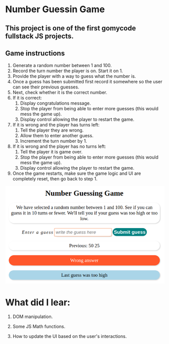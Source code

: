 # Number Guessin Game

## This project is one of the first gomycode fullstack JS projects.

## Game instructions


1. Generate a random number between 1 and 100.
2. Record the turn number the player is on. Start it on 1.
3. Provide the player with a way to guess what the number is.
4. Once a guess has been submitted first record it somewhere so the user can see their previous guesses.
5. Next, check whether it is the correct number.
6. If it is correct:
    1. Display congratulations message.
    2. Stop the player from being able to enter more guesses (this would mess the game up).
    3. Display control allowing the player to restart the game.
7. If it is wrong and the player has turns left:
    1. Tell the player they are wrong.
    2. Allow them to enter another guess.
    3. Increment the turn number by 1.
8. If it is wrong and the player has no turns left:
    1. Tell the player it is game over.
    2. Stop the player from being able to enter more guesses (this would mess the game up).
    3. Display control allowing the player to restart the game.
9. Once the game restarts, make sure the game logic and UI are completely reset, then go back to step 1.


<p align="center">
    <img src="Screenshot.png">
</p>


# What did I lear:

1. DOM manipulation.

2. Some JS Math functions.

3. How to update the UI based on the user's interactions.
